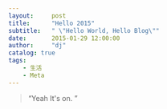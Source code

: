```yaml
---
layout:     post
title:      "Hello 2015"
subtitle:   " \"Hello World, Hello Blog\""
date:       2015-01-29 12:00:00
author:     "dj"
catalog: true
tags:
    - 生活
    - Meta
---
```


> “Yeah It's on. ”


